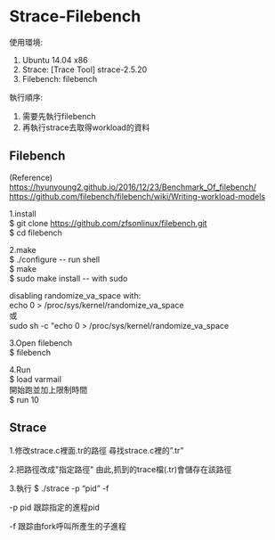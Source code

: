 # Strace-Filebench
  使用環境:
  1. Ubuntu 14.04 x86
  2. Strace: [Trace Tool] strace-2.5.20
  3. Filebench: filebench

  執行順序:
  1. 需要先執行filebench
  2. 再執行strace去取得workload的資料

## Filebench
(Reference)  
https://hyunyoung2.github.io/2016/12/23/Benchmark_Of_filebench/  
https://github.com/filebench/filebench/wiki/Writing-workload-models  

1.install  
$ git clone https://github.com/zfsonlinux/filebench.git  
$ cd filebench  

2.make  
$ ./configure    -- run shell  
$ make  
$ sudo make install -- with sudo  
  
disabling randomize_va_space with:  
echo 0 > /proc/sys/kernel/randomize_va_space    
或  
sudo sh -c "echo 0 > /proc/sys/kernel/randomize_va_space  
  
3.Open filebench  
$ filebench  
  
4.Run  
$ load varmail  
開始跑並加上限制時間  
$ run 10


## Strace
1.修改strace.c裡面.tr的路徑
  尋找strace.c裡的”.tr”

2.把路徑改成"指定路徑"
  由此,抓到的trace檔(.tr)會儲存在該路徑

3.執行 
$ ./strace -p “pid” -f

-p pid
跟踪指定的進程pid

-f 跟踪由fork呼叫所產生的子進程
